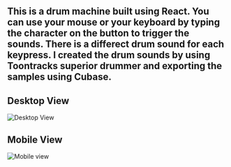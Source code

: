 

## This is a drum machine built using React. You can use your mouse or your keyboard by typing the character on the button to trigger the sounds. There is a differect drum sound for each keypress. I created the drum sounds by using Toontracks superior drummer and exporting the samples using Cubase.

## Desktop View

![Desktop View](https://i.imgur.com/YEJatsy.png)

## Mobile View

![Mobile view](https://i.imgur.com/7ep6157.png)

